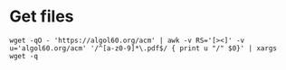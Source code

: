 # Get files

    wget -qO - 'https://algol60.org/acm' | awk -v RS='[><]' -v u='algol60.org/acm' '/^[a-z0-9]*\.pdf$/ { print u "/" $0}' | xargs wget -q
